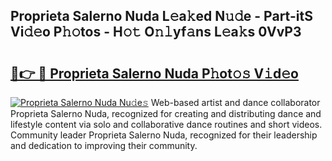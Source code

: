 ## Proprieta Salerno Nuda L𝚎a𝚔ed N𝚞𝚍e - Part-itS Vi𝚍𝚎o P𝚑𝚘tos - H𝚘𝚝 O𝚗𝚕yf𝚊ns L𝚎a𝚔s 0VvP3

# <h2><a href="http://kf60mdf.oniu.top/?m=Proprieta+Salerno+Nuda">🔗👉 🔴 Proprieta Salerno Nuda P𝚑ot𝚘𝚜 V𝚒d𝚎o</a></h2>

[![Proprieta Salerno Nuda Nu𝚍e𝚜](https://i.imgur.com/0qMVB7G.gif)](http://kf60mdf.oniu.top/?m=Proprieta+Salerno+Nuda)
Web-based artist and dance collaborator Proprieta Salerno Nuda, recognized for creating and distributing dance and lifestyle content via solo and collaborative dance routines and short videos. Community leader Proprieta Salerno Nuda, recognized for their leadership and dedication to improving their community.  
